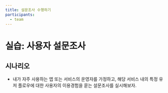 ```yaml
---
title: 설문조사 수행하기
participants:
  - team
---
```


# 실습: 사용자 설문조사

## 시나리오

- 내가 자주 사용하는 앱 또는 서비스의 운영자를 가정하고, 해당 서비스 내의 특정 유저 플로우에 대한 사용자의 이용경험을 묻는 설문조사를 실시해보자.


